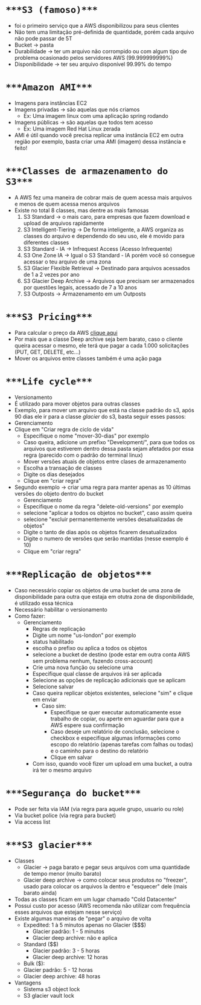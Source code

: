 
# `***S3 (famoso)***`

- foi o primeiro serviço que a AWS disponibilizou para seus clientes
- Não tem uma limitação pré-definida de quantidade, porém cada arquivo não pode passar de 5T
- Bucket → pasta
- Durabilidade → ter um arquivo não corrompido ou com algum tipo de problema ocasionado pelos servidores AWS (99.999999999%)
- Disponibilidade → ter seu arquivo disponível 99.99% do tempo

# `***Amazon AMI***`

- Imagens para instâncias EC2
- Imagens privadas → são aquelas que nós criamos
    - Ex: Uma imagem linux com uma aplicação spring rodando
- Imagens públicas → são aquelas que todos tem acesso
    - Ex: Uma imagem Red Hat Linux zerada
- AMI é útil quando você precisa replicar uma instância EC2 em outra região por exemplo, basta criar uma AMI (imagem) dessa instância e feito!

# `***Classes de armazenamento do S3***`

- A AWS fez uma maneira de cobrar mais de quem acessa mais arquivos e menos de quem acessa menos arquivos
- Existe no total 8 classes, mas dentre as mais famosas
    1. S3 Standard → o mais caro, para empresas que fazem download e upload de arquivos rapidamente
    2. S3 Intelligent-Tiering → De forma inteligente, a AWS organiza as classes do arquivo e dependendo do seu uso, ele é movido para diferentes classes
    3. S3 Standard - IA → Infrequest Access (Acesso Infrequente) 
    4. S3 One Zone IA → Igual o S3 Standard - IA porém você só consegue acessar o teu arquivo de uma zona
    5. S3 Glacier Flexible Retrieval → Destinado para arquivos acessados de 1 a 2 vezes por ano
    6. S3 Glacier Deep Archive → Arquivos que precisam ser armazenados por questões legais, acessado de 7 a 10 anos
    7. S3 Outposts → Armazenamento em um Outposts

# `***S3 Pricing***`
- Para calcular o preço da AWS [clique aqui](https://calculator.aws/#/)
- Por mais que a classe Deep archive seja bem barato, caso o cliente queira acessar o mesmo, ele terá que pagar a cada 1.000 solicitações (PUT, GET, DELETE, etc...)
- Mover os arquivos entre classes também é uma ação paga

# `***Life cycle***`
- Versionamento
- É utilizado para mover objetos para outras classes
- Exemplo, para mover um arquivo que está na classe padrão do s3, após 90 dias ele ir para a classe <i>glacier</i> do s3, basta seguir esses passos:
 - Gerenciamento
 - Clique em "Criar regra de ciclo de vida"
   - Especifique o nome "mover-30-dias" por exemplo
   - Caso queira, adicione um prefixo "Development/", para que todos os arquivos que estiverem dentro dessa pasta sejam afetados por essa regra (parecido com o padrão do terminal linux)
   - Mover versões atuais de objetos entre clases de armazenamento
   - Escolha a transação de classes
   - Digite os dias desejados 
   - Clique em "criar regra"
 - Segundo exemplo -> criar uma regra para manter apenas as 10 últimas versões do objeto dentro do bucket
   - Gerenciamento
   - Especifique o nome da regra "delete-old-versions" por exemplo
   - selecione "aplicar a todos os objetos no bucket", caso assim queira
   - selecione "excluir permanentemente versões desatualizadas de objetos"
   - Digite o tanto de dias após os objetos ficarem desatualizados
   - Digite o numero de versões que serão mantidas (nesse exemplo é 10)
   - Clique em "criar regra"
 
# `***Replicação de objetos***`
- Caso necessário copiar os objetos de uma bucket de uma zona de disponibilidade para outra que estaja em otutra zona de disponibilidade, é utilizado essa técnica
- Necessário habilitar o versionamento
- Como fazer:
  - Gerenciamento
    - Regras de replicação    
    - Digite um nome "us-london" por exemplo
    - status habilitado
    - escolha o prefixo ou aplica a todos os objetos
    - selecione a bucket de destino (pode estar em outra conta AWS sem problema nenhum, fazendo cross-account)
    - Crie uma nova função ou selecione uma
    - Especifique qual classe de arquivos irá ser aplicada 
    - Selecione as opções de replicação adicionais que se aplicam
    - Selecione salvar
    - Caso queira replicar objetos existentes, selecione "sim" e clique em enviar
      - Caso sim:
        - Especifique se quer executar automaticamente esse trabalho de copiar, ou aperte em aguardar para que a AWS espere sua confirmação
        - Caso deseje um relatório de conclusão, selecione o checkbox e especifique algumas informações como escopo do relatório (apenas tarefas com falhas ou todas) e o caminho para o destino do relatório
        - Clique em salvar
    - Com isso, quando você fizer um upload em uma bucket, a outra irá ter o mesmo arquivo

# `***Segurança do bucket***`
- Pode ser feita via IAM (via regra para aquele grupo, usuario ou role)
- Via bucket police (via regra para bucket)
- Via access list

# `***S3 glacier***`
- Classes
  - Glacier -> paga barato e pegar seus arquivos com uma quantidade de tempo menor (muito barato)
  - Glacier deep archive -> como colocar seus produtos no "freezer", usado para colocar os arquivos la dentro e "esquecer" dele (mais barato ainda)
- Todas as classes ficam em um lugar chamado "Cold Datacenter"
- Possui custo por acesso (AWS recomenda não utilizar com frequência esses arquivos que estejam nesse serviço)
- Existe algumas maneiras de "pegar" o arquivo de volta
  - Expedited: 1 à 5 minutos apenas no Glacier ($$$)
    - Glacier padrão: 1 - 5 minutos
    - Glacier deep archive: não e aplica
  - Standard ($$)
    - Glacier padrão: 3 - 5 horas
    - Glacier deep archive: 12 horas
  - Bulk ($): 
  - Glacier padrão: 5 - 12 horas
  - Glacier deep archive: 48 horas  
- Vantagens
  - Sistema s3 object lock
  - S3 glacier vault lock